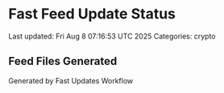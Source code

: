 # Fast Feed Update Status
Last updated: Fri Aug  8 07:16:53 UTC 2025
Categories: crypto

## Feed Files Generated

Generated by Fast Updates Workflow
